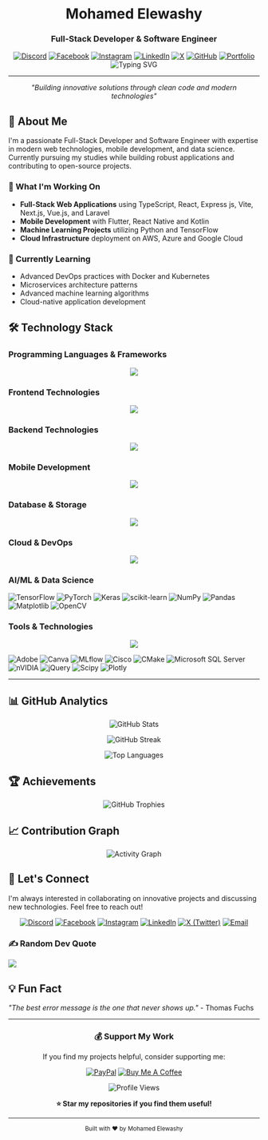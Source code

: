 <div align="center">

# Mohamed Elewashy
### Full-Stack Developer & Software Engineer

[![Discord](https://img.shields.io/badge/Discord-%237289DA.svg?style=for-the-badge&logo=discord&logoColor=white)](https://discord.gg/elewashy)
[![Facebook](https://img.shields.io/badge/Facebook-%231877F2.svg?style=for-the-badge&logo=Facebook&logoColor=white)](https://facebook.com/melewashy)
[![Instagram](https://img.shields.io/badge/Instagram-%23E4405F.svg?style=for-the-badge&logo=Instagram&logoColor=white)](https://instagram.com/melewashy)
[![LinkedIn](https://img.shields.io/badge/LinkedIn-%230077B5.svg?style=for-the-badge&logo=linkedin&logoColor=white)](https://linkedin.com/in/elewashy)
[![X](https://img.shields.io/badge/X-black.svg?style=for-the-badge&logo=X&logoColor=white)](https://x.com/El_Ewashy)
[![GitHub](https://img.shields.io/badge/GitHub-100000?style=for-the-badge&logo=github&logoColor=white)](https://github.com/elewashy)
[![Portfolio](https://img.shields.io/badge/Portfolio-FF5722?style=for-the-badge&logo=firefox&logoColor=white)](https://elewashy.dev)
![Typing SVG](https://readme-typing-svg.herokuapp.com?font=Fira+Code&pause=1000&color=70A5FD&center=true&vCenter=true&width=600&lines=Full-Stack+Developer+%26+Software+Architect;AI%2FML+Engineer+%26+Data+Scientist;Cloud+Solutions+Expert;2%2B+Years+of+Development+Experience;Building+Scalable+%26+Innovative+Solutions)

---

*"Building innovative solutions through clean code and modern technologies"*

</div>

## 👋 About Me

I'm a passionate Full-Stack Developer and Software Engineer with expertise in modern web technologies, mobile development, and data science. Currently pursuing my studies while building robust applications and contributing to open-source projects.

### 🔭 What I'm Working On
- **Full-Stack Web Applications** using TypeScript, React, Express js, Vite, Next.js, Vue.js, and Laravel
- **Mobile Development** with Flutter, React Native and Kotlin
- **Machine Learning Projects** utilizing Python and TensorFlow
- **Cloud Infrastructure** deployment on AWS, Azure and Google Cloud

### 🌱 Currently Learning
- Advanced DevOps practices with Docker and Kubernetes
- Microservices architecture patterns
- Advanced machine learning algorithms
- Cloud-native application development

## 🛠️ Technology Stack

### **Programming Languages & Frameworks**
<p align="center">
<img src="https://skillicons.dev/icons?i=python,javascript,typescript,java,cpp,dart,php,kotlin,cs" />
</p>

### **Frontend Technologies**
<p align="center">
<img src="https://skillicons.dev/icons?i=react,nextjs,vue,nuxtjs,html,css,sass,tailwind,bootstrap,threejs" />
</p>

### **Backend Technologies**
<p align="center">
<img src="https://skillicons.dev/icons?i=nodejs,express,nestjs,laravel,fastapi,flask,dotnet,django,spring" />
</p>

### **Mobile Development**
<p align="center">
<img src="https://skillicons.dev/icons?i=flutter,react,kotlin,swift" />
</p>

### **Database & Storage**
<p align="center">
<img src="https://skillicons.dev/icons?i=postgresql,mongodb,mysql,sqlite,firebase,redis,elasticsearch" />
</p>

### **Cloud & DevOps**
<p align="center">
<img src="https://skillicons.dev/icons?i=aws,azure,gcp,docker,kubernetes,terraform,jenkins,githubactions,vercel,netlify" />
</p>

### **AI/ML & Data Science**
![TensorFlow](https://img.shields.io/badge/TensorFlow-FF6F00?style=for-the-badge&logo=tensorflow&logoColor=white)
![PyTorch](https://img.shields.io/badge/PyTorch-EE4C2C?style=for-the-badge&logo=pytorch&logoColor=white)
![Keras](https://img.shields.io/badge/Keras-D00000?style=for-the-badge&logo=keras&logoColor=white)
![scikit-learn](https://img.shields.io/badge/scikit--learn-F7931E?style=for-the-badge&logo=scikit-learn&logoColor=white)
![NumPy](https://img.shields.io/badge/NumPy-013243?style=for-the-badge&logo=numpy&logoColor=white)
![Pandas](https://img.shields.io/badge/Pandas-150458?style=for-the-badge&logo=pandas&logoColor=white)
![Matplotlib](https://img.shields.io/badge/Matplotlib-11557c?style=for-the-badge&logo=python&logoColor=white)
![OpenCV](https://img.shields.io/badge/OpenCV-27338e?style=for-the-badge&logo=OpenCV&logoColor=white)

### **Tools & Technologies**
<p align="center">
<img src="https://skillicons.dev/icons?i=git,github,gitlab,vscode,figma,postman,vite" />
</p>

![Adobe](https://img.shields.io/badge/adobe-%23FF0000.svg?style=for-the-badge&logo=adobe&logoColor=white)
![Canva](https://img.shields.io/badge/Canva-%2300C4CC.svg?style=for-the-badge&logo=Canva&logoColor=white)
![MLflow](https://img.shields.io/badge/mlflow-%23d9ead3.svg?style=for-the-badge&logo=numpy&logoColor=blue)
![Cisco](https://img.shields.io/badge/cisco-%23049fd9.svg?style=for-the-badge&logo=cisco&logoColor=black)
![CMake](https://img.shields.io/badge/CMake-%23008FBA.svg?style=for-the-badge&logo=cmake&logoColor=white)
![Microsoft SQL Server](https://img.shields.io/badge/Microsoft%20SQL%20Server-CC2927?style=for-the-badge&logo=microsoft%20sql%20server&logoColor=white)
![nVIDIA](https://img.shields.io/badge/cuda-000000.svg?style=for-the-badge&logo=nVIDIA&logoColor=green)
![jQuery](https://img.shields.io/badge/jquery-%230769AD.svg?style=for-the-badge&logo=jquery&logoColor=white)
![Scipy](https://img.shields.io/badge/SciPy-%230C55A5.svg?style=for-the-badge&logo=scipy&logoColor=%white)
![Plotly](https://img.shields.io/badge/Plotly-%233F4F75.svg?style=for-the-badge&logo=plotly&logoColor=white)

---

## 📊 GitHub Analytics

<div align="center">

![GitHub Stats](https://github-readme-stats.vercel.app/api?username=elewashy&theme=tokyonight&hide_border=true&include_all_commits=true&count_private=true)

![GitHub Streak](https://nirzak-streak-stats.vercel.app/?user=elewashy&theme=tokyonight&hide_border=true)

![Top Languages](https://github-readme-stats.vercel.app/api/top-langs/?username=elewashy&theme=tokyonight&hide_border=true&layout=compact&langs_count=8)

</div>

## 🏆 Achievements

<div align="center">

![GitHub Trophies](https://github-profile-trophy.vercel.app/?username=elewashy&theme=tokyonight&no-frame=true&no-bg=false&margin-w=4&column=4)

</div>

## 📈 Contribution Graph

<div align="center">

![Activity Graph](https://github-readme-activity-graph.vercel.app/graph?username=elewashy&bg_color=1a1b27&color=70a5fd&line=70a5fd&point=bf91f3&area=true&hide_border=true)

</div>

## 🤝 Let's Connect

I'm always interested in collaborating on innovative projects and discussing new technologies. Feel free to reach out!

<div align="center">

[![Discord](https://img.shields.io/badge/Discord-Join_Server-7289DA?style=for-the-badge&logo=discord&logoColor=white)](https://discord.gg/elewashy)
[![Facebook](https://img.shields.io/badge/Facebook-Connect-1877F2?style=for-the-badge&logo=Facebook&logoColor=white)](https://facebook.com/melewashy)
[![Instagram](https://img.shields.io/badge/Instagram-Follow-E4405F?style=for-the-badge&logo=Instagram&logoColor=white)](https://instagram.com/melewashy)
[![LinkedIn](https://img.shields.io/badge/LinkedIn-Connect-0077B5?style=for-the-badge&logo=linkedin&logoColor=white)](https://linkedin.com/in/elewashy)
[![X (Twitter)](https://img.shields.io/badge/X-Follow-000000?style=for-the-badge&logo=x&logoColor=white)](https://x.com/El_Ewashy)
[![Email](https://img.shields.io/badge/Email-Contact_Me-D14836?style=for-the-badge&logo=gmail&logoColor=white)](mailto:contact@elewashy.dev)

</div>

### ✍️ Random Dev Quote
![](https://quotes-github-readme.vercel.app/api?type=horizontal&theme=tokyonight)

## 💡 Fun Fact

*"The best error message is the one that never shows up."* - Thomas Fuchs

---

<div align="center">

### 💰 Support My Work

If you find my projects helpful, consider supporting me:

[![PayPal](https://img.shields.io/badge/PayPal-00457C?style=for-the-badge&logo=paypal&logoColor=white)](https://paypal.me/elewashy)
[![Buy Me A Coffee](https://img.shields.io/badge/Buy_Me_A_Coffee-FFDD00?style=for-the-badge&logo=buy-me-a-coffee&logoColor=black)](https://buymeacoffee.com/elewashy)

![Profile Views](https://komarev.com/ghpvc/?username=elewashy&label=Profile%20views&color=0e75b6&style=flat)

**⭐ Star my repositories if you find them useful!**

</div>

---

<div align="center">
<sub>Built with ❤️ by Mohamed Elewashy</sub>
</div>
